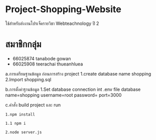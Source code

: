# Project-Shopping-Website
ใช้สำหรับส่งงานโปรเจ็ครายวิชา Webteachnology ปี 2
# สมาชิกกลุ่ม 
- 66025874 tanabode gowan
- 66025908 teerachai thueanhluea


a.การเตรียมฐานข้อมูล ก่อนการสร้าง project 
    1.create database name shopping
    2.Import shopping.sql
    
b.การตั้งค่าฐานข้อมูล
   1.Set database connection int .env file database name=shopping username=root password= port=3000

c.คำสั่ง build project และ run
```
1.npm install
```
```
1.1 npm i 
```
```
2.node server.js
```
